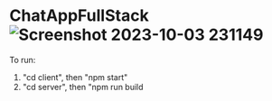 ﻿# ChatAppFullStack![Screenshot 2023-10-03 231149](https://github.com/fulatiAizihaer/ChatAppFullStack/assets/82471145/d043fccf-7b4d-4433-ad18-343bfcaac183)


To run:
1. "cd client", then "npm start"
2. "cd server", then "npm run build
